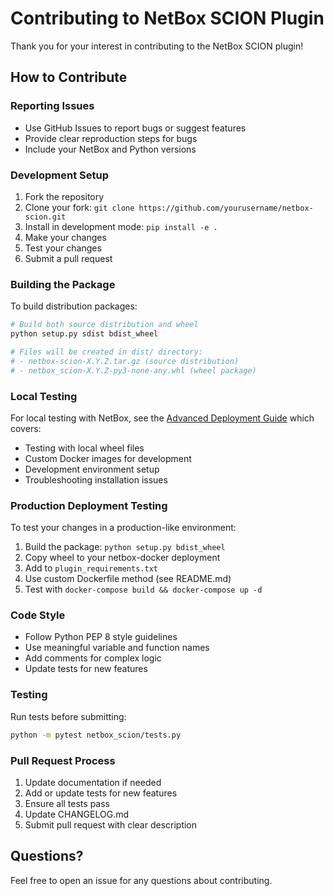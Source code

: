 # Contributing to NetBox SCION Plugin

Thank you for your interest in contributing to the NetBox SCION plugin!

## How to Contribute

### Reporting Issues
- Use GitHub Issues to report bugs or suggest features
- Provide clear reproduction steps for bugs
- Include your NetBox and Python versions

### Development Setup
1. Fork the repository
2. Clone your fork: `git clone https://github.com/yourusername/netbox-scion.git`
3. Install in development mode: `pip install -e .`
4. Make your changes
5. Test your changes
6. Submit a pull request

### Building the Package
To build distribution packages:
```bash
# Build both source distribution and wheel
python setup.py sdist bdist_wheel

# Files will be created in dist/ directory:
# - netbox-scion-X.Y.Z.tar.gz (source distribution)
# - netbox_scion-X.Y.Z-py3-none-any.whl (wheel package)
```

### Local Testing
For local testing with NetBox, see the [Advanced Deployment Guide](deployment/README.md) which covers:
- Testing with local wheel files
- Custom Docker images for development
- Development environment setup
- Troubleshooting installation issues

### Production Deployment Testing
To test your changes in a production-like environment:
1. Build the package: `python setup.py bdist_wheel`
2. Copy wheel to your netbox-docker deployment
3. Add to `plugin_requirements.txt`
4. Use custom Dockerfile method (see README.md)
5. Test with `docker-compose build && docker-compose up -d`

### Code Style
- Follow Python PEP 8 style guidelines
- Use meaningful variable and function names
- Add comments for complex logic
- Update tests for new features

### Testing
Run tests before submitting:
```bash
python -m pytest netbox_scion/tests.py
```

### Pull Request Process
1. Update documentation if needed
2. Add or update tests for new features
3. Ensure all tests pass
4. Update CHANGELOG.md
5. Submit pull request with clear description

## Questions?
Feel free to open an issue for any questions about contributing.
